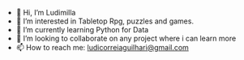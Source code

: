 - 👋 Hi, I’m Ludimilla
- 👀 I’m interested in Tabletop Rpg, puzzles and games.
- 🌱 I’m currently learning Python for Data
- 💞️ I’m looking to collaborate on any project where i can learn more
- 📫 How to reach me: ludicorreiaguilhari@gmail.com

<!---
ludimilla23/ludimilla23 is a ✨ special ✨ repository because its `README.md` (this file) appears on your GitHub profile.
You can click the Preview link to take a look at your changes.
--->
